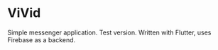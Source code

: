 # ViVid

Simple messenger application. Test version.
Written with Flutter, uses Firebase as a backend.
